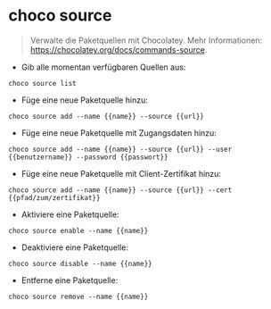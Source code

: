 # choco source

> Verwalte die Paketquellen mit Chocolatey.
> Mehr Informationen: <https://chocolatey.org/docs/commands-source>.

- Gib alle momentan verfügbaren Quellen aus:

`choco source list`

- Füge eine neue Paketquelle hinzu:

`choco source add --name {{name}} --source {{url}}`

- Füge eine neue Paketquelle mit Zugangsdaten hinzu:

`choco source add --name {{name}} --source {{url}} --user {{benutzername}} --password {{passwort}}`

- Füge eine neue Paketquelle mit Client-Zertifikat hinzu:

`choco source add --name {{name}} --source {{url}} --cert {{pfad/zum/zertifikat}}`

- Aktiviere eine Paketquelle:

`choco source enable --name {{name}}`

- Deaktiviere eine Paketquelle:

`choco source disable --name {{name}}`

- Entferne eine Paketquelle:

`choco source remove --name {{name}}`
